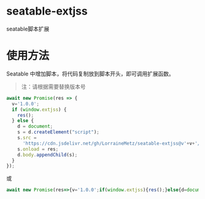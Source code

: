 # seatable-extjss
seatable脚本扩展

# 使用方法

Seatable 中增加脚本，将代码复制放到脚本开头，即可调用扩展函数。

> 注：请根据需要替换版本号

```js
await new Promise(res => {
  v='1.0.0';
  if (window.extjss) {
    res();
  } else {
    d = document;
    s = d.createElement("script");
    s.src =
      'https://cdn.jsdelivr.net/gh/LorraineMetz/seatable-extjss@v'+v+'/extjss.min.js';
    s.onload = res;
    d.body.appendChild(s);
  }
});
```

或

```js
await new Promise(res=>{v='1.0.0';if(window.extjss){res();}else{d=document;s=d.createElement("script");s.src='https://cdn.jsdelivr.net/gh/LorraineMetz/seatable-extjss@v'+v+'/extjss.min.js';s.onload=res;d.body.appendChild(s);}});
```
